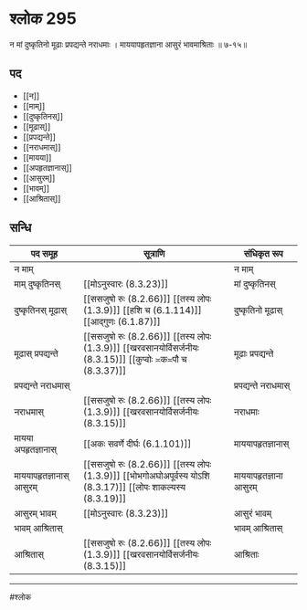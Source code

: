 # श्लोक 295

न मां दुष्कृतिनो मूढाः प्रपद्यन्ते नराधमाः ।
माययापहृतज्ञाना आसुरं भावमाश्रिताः ॥ ७-१५॥


## पद 

- [[न]]
- [[माम्]]
- [[दुष्कृतिनस्]]
- [[मूढास्]]
- [[प्रपद्यन्ते]]
- [[नराधमास्]]
- [[मायया]]
- [[अपहृतज्ञानास्]]
- [[आसुरम्]]
- [[भावम्]]
- [[आश्रितास्]]

## सन्धि

| पद समूह | सूत्राणि | संधिकृत रूप |
| ----- | ----- | ----- |
| न माम् |  | न माम् |
| माम् दुष्कृतिनस् |  [[मोऽनुस्वारः (8.3.23)]] | मां दुष्कृतिनस् |
| दुष्कृतिनस् मूढास् |  [[ससजुषो रुः (8.2.66)]] [[तस्य लोपः (1.3.9)]] [[हशि च (6.1.114)]] [[आद्गुणः (6.1.87)]] | दुष्कृतिनो मूढास् |
| मूढास् प्रपद्यन्ते |  [[ससजुषो रुः (8.2.66)]] [[तस्य लोपः (1.3.9)]] [[खरवसानयोर्विसर्जनीयः (8.3.15)]] [[कुप्वोः ≍क≍पौ च (8.3.37)]] | मूढाः प्रपद्यन्ते |
| प्रपद्यन्ते नराधमास् |  | प्रपद्यन्ते नराधमास् |
| नराधमास् |  [[ससजुषो रुः (8.2.66)]] [[तस्य लोपः (1.3.9)]] [[खरवसानयोर्विसर्जनीयः (8.3.15)]] | नराधमाः |
| मायया अपहृतज्ञानास् |  [[अकः सवर्णे दीर्घः (6.1.101)]] | माययापहृतज्ञानास् |
| माययापहृतज्ञानास् आसुरम् |  [[ससजुषो रुः (8.2.66)]] [[तस्य लोपः (1.3.9)]] [[भोभगोअघोअपूर्वस्य योऽशि (8.3.17)]] [[लोपः शाकल्यस्य (8.3.19)]] | माययापहृतज्ञाना आसुरम् |
| आसुरम् भावम् |  [[मोऽनुस्वारः (8.3.23)]] | आसुरं भावम् |
| भावम् आश्रितास् |  | भावम् आश्रितास् |
| आश्रितास् |  [[ससजुषो रुः (8.2.66)]] [[तस्य लोपः (1.3.9)]] [[खरवसानयोर्विसर्जनीयः (8.3.15)]] | आश्रिताः |


---

#श्लोक